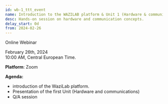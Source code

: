 ```yaml
---
id: wb-1_ttt_event
name: Introduction to the WAZILAB platform & Unit 1 (Hardware & communications)
desc: Hands-on session on hardware and communication concepts.
delay_start: 0d
from: 2024-02-26
---
```


Online Webinar

February 26th, 2024  
10:00 AM, Central European Time.

**Platform**: Zoom

**Agenda:**
- introduction of the WaziLab platform.
- Presentation of the first Unit (Hardware and communications)
- Q/A session
